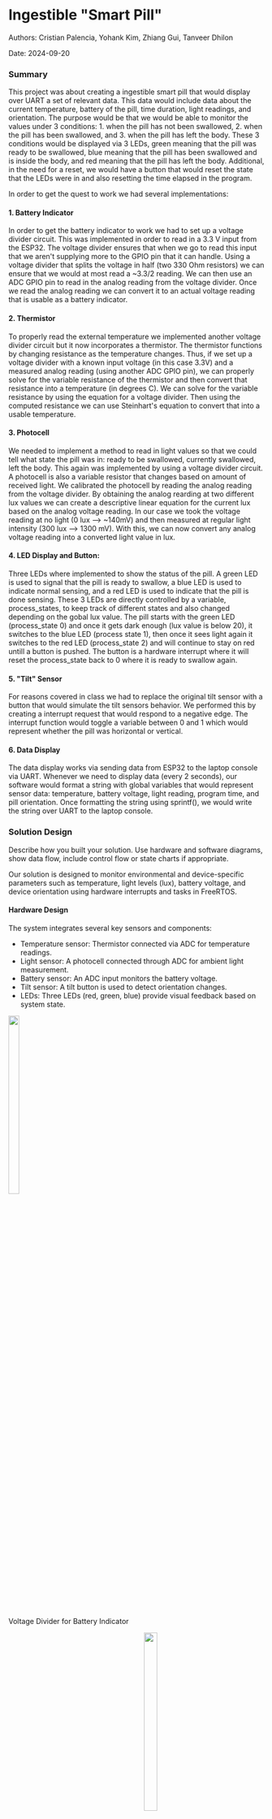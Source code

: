 # Ingestible "Smart Pill"

Authors: Cristian Palencia, Yohank Kim, Zhiang Gui, Tanveer Dhilon

Date: 2024-09-20

### Summary
This project was about creating a ingestible smart pill that would display over UART a set of relevant data. This data would include data about the current temperature, battery of the pill, time duration, light readings, and orientation. The purpose would be that we would be able to monitor the values under 3 conditions: 1. when the pill has not been swallowed, 2. when the pill has been swallowed, and 3. when the pill has left the body. These 3 conditions would be displayed via 3 LEDs, green meaning that the pill was ready to be swallowed, blue meaning that the pill has been swallowed and is inside the body, and red meaning that the pill has left the body. Additional, in the need for a reset, we would have a button that would reset the state that the LEDs were in and also resetting the time elapsed in the program.

In order to get the quest to work we had several implementations:

#### 1. Battery Indicator
In order to get the battery indicator to work we had to set up a voltage divider circuit. This was implemented in order to read in a 3.3 V input from the ESP32. The voltage divider ensures that when we go to read this input that we aren't supplying more to the GPIO pin that it can handle. Using a voltage divider that splits the voltage in half (two 330 Ohm resistors) we can ensure that we would at most read a ~3.3/2 reading. We can then use an ADC GPIO pin to read in the analog reading from the voltage divider. Once we read the analog reading we can convert it to an actual voltage reading that is usable as a battery indicator.

#### 2. Thermistor 
To properly read the external temperature we implemented another voltage divider circuit but it now incorporates a thermistor. The thermistor functions by changing resistance as the temperature changes. Thus, if we set up a voltage divider with a known input voltage (in this case 3.3V) and a measured analog reading (using another ADC GPIO pin), we can properly solve for the variable resistance of the thermistor and then convert that resistance into a temperature (in degrees C). We can solve for the variable resistance by using the equation for a voltage divider. Then using the computed resistance we can use Steinhart's equation to convert that into a usable temperature.  

#### 3. Photocell
We needed to implement a method to read in light values so that we could tell what state the pill was in: ready to be swallowed, currently swallowed, left the body. This again was implemented by using a voltage divider circuit. A photocell is also a variable resistor that changes based on amount of received light. We calibrated the photocell by reading the analog reading from the voltage divider. By obtaining the analog rearding at two different lux values we can create a descriptive linear equation for the current lux based on the analog voltage reading. In our case we took the voltage reading at no light (0 lux --> ~140mV) and then measured at regular light intensity (300 lux --> 1300 mV). With this, we can now convert any analog voltage reading into a converted light value in lux.

#### 4. LED Display and Button:
Three LEDs where implemented to show the status of the pill. A green LED is used to signal that the pill is ready to swallow, a blue LED is used to indicate normal sensing, and a red LED is used to indicate that the pill is done sensing. These 3 LEDs are directly controlled by a variable, process_states, to keep track of different states and also changed depending on the gobal lux value. The pill starts with the green LED (process_state 0) and once it gets dark enough (lux value is below 20), it switches to the blue LED (process state 1), then once it sees light again it switches to the red LED (process_state 2) and will continue to stay on red untill a button is pushed. The button is a hardware interrupt where it will reset the process_state back to 0 where it is ready to swallow again. 

#### 5. "Tilt" Sensor
For reasons covered in class we had to replace the original tilt sensor with a button that would simulate the tilt sensors behavior. We performed this by creating a interrupt request that would respond to a negative edge. The interrupt function would toggle a variable between 0 and 1 which would represent whether the pill was horizontal or vertical. 
 
#### 6. Data Display
The data display works via sending data from ESP32 to the laptop console via UART. Whenever we need to display data (every 2 seconds), our software would format a string with global variables that would represent sensor data: temperature, battery voltage, light reading, program time, and pill orientation. Once formatting the string using sprintf(), we would write the string over UART to the laptop console.

### Solution Design
Describe how you built your solution. Use hardware and software
diagrams, show data flow, include control flow or state charts if
appropriate.

Our solution is designed to monitor environmental and device-specific parameters such as temperature, light levels (lux), battery voltage, and device orientation using hardware interrupts and tasks in FreeRTOS.

#### Hardware Design
The system integrates several key sensors and components:

- Temperature sensor: Thermistor connected via ADC for temperature readings.
- Light sensor: A photocell connected through ADC for ambient light measurement.
- Battery sensor: An ADC input monitors the battery voltage.
- Tilt sensor: A tilt button is used to detect orientation changes.
- LEDs: Three LEDs (red, green, blue) provide visual feedback based on system state.

<div style="display: inline-block; text-align: left; margin-right: 20px;">
    <img src="./images/battery_circuit.png" width="30%">
    <p>Voltage Divider for Battery Indicator</p>
</div>

<div style="display: inline-block; text-align: right;">
    <img src="./images/thermistor_photocell_circuit.png" width="30%">
    <p>Voltage Divider for Photocell and Thermistor</p>
</div>

#### Software Design
We implemented the solution using FreeRTOS, where each task focuses on a specific aspect of the system. Global variables store sensor readings and system state, which are then used by the display task to output data via UART.

#### Tasks
- report_temperature: Reads temperature values using the ADC, calculates the temperature from thermistor resistance, and updates the global Temperature variable.
- report_lux: Continuously samples the light sensor and converts voltage readings to lux values, updating the global lux variable.
- report_battery: Samples battery voltage and updates the global final_voltage.
- led_status: Based on the process_state, this task controls the LEDs, indicating the system's status (ready, sensing, or done).
- time: Increments the time_elapsed global variable to track the time since the last button press.
display_info: Every 2 seconds, this task collects updated global variables (temperature, lux, - battery, and tilt state) and outputs the information via UART.

#### Interrupts
- Button ISR: A hardware interrupt is triggered when the button is pressed, resetting the process_state and time_elapsed.
- Tilt Button ISR: Detects changes in device orientation and toggles the tilt state between vertical and horizontal, updating the tilt variable accordingly.

#### Data Flow and Output
Sensor tasks update the global variables based on their specific sensor readings. These variables are used by the display_info task to format the data into a UART output every 2 seconds, providing real-time status updates on temperature, light, battery voltage, and tilt orientation.


<p align="center">
<img src="./images/Tasks_GlobalVar_ISR.png" width="110%">
</p>
<p align="center">
Code Flow Chart: Shows the relationship between tasks, global variables, and hardware interrupts
</p>


<p align="center">
<img src="./images/State_Diagram.png" width="80%">
</p>
<p align="center">
State Diagram of LED Display
</p>


### Project Summary
The "Smart Pill" tracks temperature, light, battery, and orientation as it moves through the body, using LEDs to show its state (ready, swallowed, or exited). It sends data every 2 seconds via UART and can be reset for reuse. Challenges included sensor calibration and interrupt-driven state management. Another challenge was keeping wires organized while building the circuit and using the tilt sensor. We used voltage dividers for safe battery and temperature readings, while the photocell was calibrated to detect light changes and adjust the pill's state. Interrupts controlled the tilt sensor and LEDs, ensuring accurate tracking of the pill’s position and status.


### Supporting Artifacts
- Link to video technical presentation: [Technical Presentation](https://drive.google.com/file/d/1WAg6dNmaZUGKDJ7yxstegLMrAWHKJhu-/view?usp=sharing)
- Link to video demo [video demo](https://drive.google.com/file/d/1Q0cmgKvMJzyynExxrp9cXvPJPhaWtwVe/view?usp=drive_link)


### AI and Open Source Code Assertions

- We have documented in our code readme.md and in our code any software that we have adopted from elsewhere
- We used AI for coding and this is documented in our code as indicated by comments "AI generated" 



